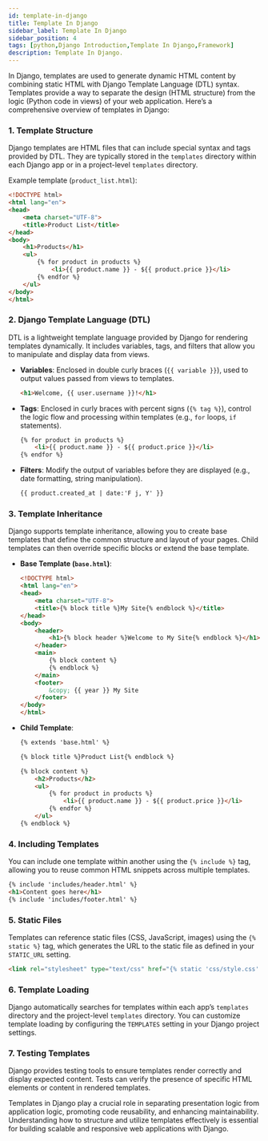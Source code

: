 ```yaml
---
id: template-in-django
title: Template In Django
sidebar_label: Template In Django
sidebar_position: 4
tags: [python,Django Introduction,Template In Django,Framework]
description: Template In Django.
---
```


In Django, templates are used to generate dynamic HTML content by combining static HTML with Django Template Language (DTL) syntax. Templates provide a way to separate the design (HTML structure) from the logic (Python code in views) of your web application. Here’s a comprehensive overview of templates in Django:

### 1. **Template Structure**

Django templates are HTML files that can include special syntax and tags provided by DTL. They are typically stored in the `templates` directory within each Django app or in a project-level `templates` directory.

Example template (`product_list.html`):

```html
<!DOCTYPE html>
<html lang="en">
<head>
    <meta charset="UTF-8">
    <title>Product List</title>
</head>
<body>
    <h1>Products</h1>
    <ul>
        {% for product in products %}
            <li>{{ product.name }} - ${{ product.price }}</li>
        {% endfor %}
    </ul>
</body>
</html>
```

### 2. **Django Template Language (DTL)**

DTL is a lightweight template language provided by Django for rendering templates dynamically. It includes variables, tags, and filters that allow you to manipulate and display data from views.

- **Variables**: Enclosed in double curly braces (`{{ variable }}`), used to output values passed from views to templates.
  
  ```html
  <h1>Welcome, {{ user.username }}!</h1>
  ```

- **Tags**: Enclosed in curly braces with percent signs (`{% tag %}`), control the logic flow and processing within templates (e.g., `for` loops, `if` statements).

  ```html
  {% for product in products %}
      <li>{{ product.name }} - ${{ product.price }}</li>
  {% endfor %}
  ```

- **Filters**: Modify the output of variables before they are displayed (e.g., date formatting, string manipulation).

  ```html
  {{ product.created_at | date:'F j, Y' }}
  ```

### 3. **Template Inheritance**

Django supports template inheritance, allowing you to create base templates that define the common structure and layout of your pages. Child templates can then override specific blocks or extend the base template.

- **Base Template (`base.html`)**:

  ```html
  <!DOCTYPE html>
  <html lang="en">
  <head>
      <meta charset="UTF-8">
      <title>{% block title %}My Site{% endblock %}</title>
  </head>
  <body>
      <header>
          <h1>{% block header %}Welcome to My Site{% endblock %}</h1>
      </header>
      <main>
          {% block content %}
          {% endblock %}
      </main>
      <footer>
          &copy; {{ year }} My Site
      </footer>
  </body>
  </html>
  ```

- **Child Template**:

  ```html
  {% extends 'base.html' %}

  {% block title %}Product List{% endblock %}

  {% block content %}
      <h2>Products</h2>
      <ul>
          {% for product in products %}
              <li>{{ product.name }} - ${{ product.price }}</li>
          {% endfor %}
      </ul>
  {% endblock %}
  ```

### 4. **Including Templates**

You can include one template within another using the `{% include %}` tag, allowing you to reuse common HTML snippets across multiple templates.

```html
{% include 'includes/header.html' %}
<h1>Content goes here</h1>
{% include 'includes/footer.html' %}
```

### 5. **Static Files**

Templates can reference static files (CSS, JavaScript, images) using the `{% static %}` tag, which generates the URL to the static file as defined in your `STATIC_URL` setting.

```html
<link rel="stylesheet" type="text/css" href="{% static 'css/style.css' %}">
```

### 6. **Template Loading**

Django automatically searches for templates within each app’s `templates` directory and the project-level `templates` directory. You can customize template loading by configuring the `TEMPLATES` setting in your Django project settings.

### 7. **Testing Templates**

Django provides testing tools to ensure templates render correctly and display expected content. Tests can verify the presence of specific HTML elements or content in rendered templates.

Templates in Django play a crucial role in separating presentation logic from application logic, promoting code reusability, and enhancing maintainability. Understanding how to structure and utilize templates effectively is essential for building scalable and responsive web applications with Django.